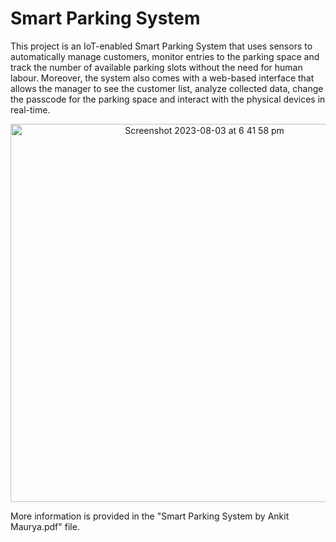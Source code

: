 # Smart Parking System
This project is an IoT-enabled Smart Parking System that uses sensors to automatically manage customers, monitor entries to the parking space and track the number of available parking slots without the need for human labour. Moreover, the system also comes with a web-based interface that allows the manager to see the customer list, analyze collected data, change the passcode for the parking space and interact with the physical devices in real-time. <p align="center">
<img width="605" alt="Screenshot 2023-08-03 at 6 41 58 pm" src="https://github.com/TuanDoan14112003/iot-smart-parking/assets/53483710/b777e093-5d64-419e-88ea-63e37b772ecf">
</p>


More information is provided in the "Smart Parking System by Ankit Maurya.pdf" file.
